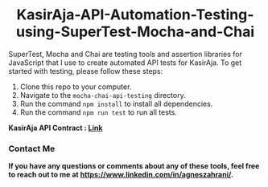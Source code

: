 <h1 align="center">KasirAja-API-Automation-Testing-using-SuperTest-Mocha-and-Chai</h1>

SuperTest, Mocha and Chai are testing tools and assertion libraries for JavaScript that I use to create automated API tests for KasirAja. To get started with testing, please follow these steps:

1. Clone this repo to your computer.
2. Navigate to the `mocha-chai-api-testing` directory.
3. Run the command `npm install` to install all dependencies.
4. Run the command `npm run test` to run all tests.


<b>KasirAja API Contract<b> : [Link](https://docs.google.com/document/d/1TdndXchcDym1IMMCT6aLxCza5wOjJHc7/edit?usp=drive_link&ouid=115063764332650422029&rtpof=true&sd=true)


### Contact Me
If you have any questions or comments about any of these tools, feel free to reach out to me at https://www.linkedin.com/in/agneszahrani/.